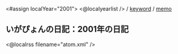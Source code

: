 <#assign localYear="2001">
<@localyearlist /> / [keyword](../keyword/index.html) / [memo](../memo/index.html)

## いがぴょんの日記：2001年の日記

<@localrss filename="atom.xml" />
